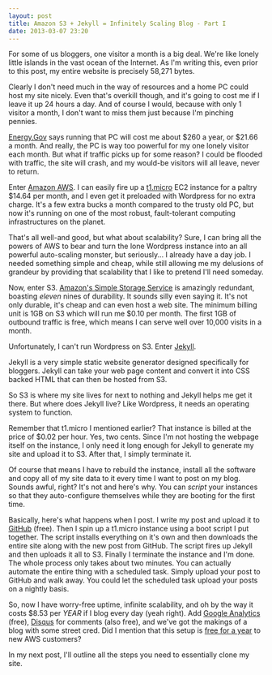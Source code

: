 ```yaml
---
layout: post
title: Amazon S3 + Jekyll = Infinitely Scaling Blog - Part I
date: 2013-03-07 23:20
---
```


For some of us bloggers, one visitor a month is a big deal. We're like lonely little islands in the vast ocean of the Internet.  As I'm writing this, even prior to this post, my entire website is precisely 58,271 bytes. 

Clearly I don't need much in the way of resources and a home PC could host my site nicely. Even that's overkill though, and it's going to cost me if I leave it up 24 hours a day.  And of course I would, because with only 1 visitor a month, I don't want to miss them just because I'm pinching pennies.

[Energy.Gov](http://energy.gov/energysaver/articles/estimating-appliance-and-home-electronic-energy-use) says running that PC will cost me about $260 a year, or $21.66 a month.  And really, the PC is way too powerful for my one lonely visitor each month.  But what if traffic picks up for some reason? I could be flooded with traffic, the site will crash, and my would-be visitors will all leave, never to return.

Enter [Amazon AWS](http://aws.amazon.com/).  I can easily fire up a [t1.micro](http://aws.amazon.com/ec2/instance-types/) EC2 instance for a paltry $14.64 per month, and I even get it preloaded with Wordpress for no extra charge. It's a few extra bucks a month compared to the trusty old PC, but now it's running on one of the most robust, fault-tolerant computing infrastructures on the planet.

That's all well-and good, but what about scalability?  Sure, I can bring all the powers of AWS to bear and turn the lone Wordpress instance into an all powerful auto-scaling monster, but seriously... I already have a day job.  I needed something simple and cheap, while still allowing me my delusions of grandeur by providing that scalability that I like to pretend I'll need someday.

Now, enter S3. [Amazon's Simple Storage Service](http://aws.amazon.com/s3/) is amazingly redundant, boasting *eleven* nines of durability. It sounds silly even saying it. It's not only durable, it's cheap and can even host a web site. The minimum billing unit is 1GB on S3 which will run me $0.10 per month.  The first 1GB of outbound traffic is free, which means I can serve well over 10,000 visits in a month.

Unfortunately, I can't run Wordpress on S3.  Enter [Jekyll](http://jekyllrb.com/).

Jekyll is a very simple static website generator designed specifically for bloggers.  Jekyll can take your web page content and convert it into CSS backed HTML that can then be hosted from S3.  

So S3 is where my site lives for next to nothing and Jekyll helps me get it there.  But where does Jekyll live?  Like Wordpress, it needs an operating system to function.

Remember that t1.micro I mentioned earlier?  That instance is billed at the price of $0.02 per hour.  Yes, two cents.  Since I'm not hosting the webpage itself on the instance, I only need it long enough for Jekyll to generate my site and upload it to S3. After that, I simply terminate it.

Of course that means I have to rebuild the instance, install all the software and copy all of my site data to it every time I want to post on my blog.  Sounds awful, right?  It's not and here's why.  You can *script* your instances so that they auto-configure themselves while they are booting for the first time.

Basically, here's what happens when I post.  I write my post and upload it to [GitHub](https://github.com/) (free). Then I spin up a t1.micro instance using a boot script I put together.  The script installs everything on it's own and then downloads the entire site along with the new post from GitHub.  The script fires up Jekyll and then uploads it all to S3.  Finally I terminate the instance and I'm done.  The whole process only takes about two minutes. You can actually automate the entire thing with a scheduled task. Simply upload your post to GitHub and walk away. You could let the scheduled task upload your posts on a nightly basis. 

So, now I have worry-free uptime, infinite scalability, and oh by the way it costs $8.53 per *YEAR* if I blog every day (yeah right).  Add [Google Analytics](http://www.google.com/analytics/) (free), [Disqus](http://www.disqus.com/) for comments (also free), and we've got the makings of a blog with some street cred. Did I mention that this setup is [free for a year](http://aws.amazon.com/free/) to new AWS customers?

In my next post, I'll outline all the steps you need to essentially clone my site.